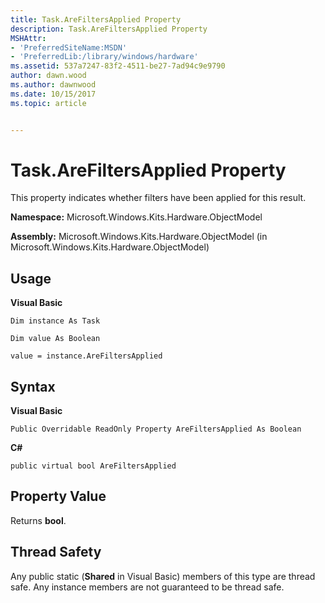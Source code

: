 ```yaml
---
title: Task.AreFiltersApplied Property
description: Task.AreFiltersApplied Property
MSHAttr:
- 'PreferredSiteName:MSDN'
- 'PreferredLib:/library/windows/hardware'
ms.assetid: 537a7247-83f2-4511-be27-7ad94c9e9790
author: dawn.wood
ms.author: dawnwood
ms.date: 10/15/2017
ms.topic: article


---
```


# Task.AreFiltersApplied Property


This property indicates whether filters have been applied for this result.

**Namespace:** Microsoft.Windows.Kits.Hardware.ObjectModel

**Assembly:** Microsoft.Windows.Kits.Hardware.ObjectModel (in Microsoft.Windows.Kits.Hardware.ObjectModel)

## <span id="Usage"></span><span id="usage"></span><span id="USAGE"></span>Usage


**Visual Basic**

`Dim instance As Task`

`Dim value As Boolean`

`value = instance.AreFiltersApplied`

## <span id="Syntax"></span><span id="syntax"></span><span id="SYNTAX"></span>Syntax


**Visual Basic**

`Public Overridable ReadOnly Property AreFiltersApplied As Boolean`

**C#**

`public virtual bool AreFiltersApplied`

## <span id="Property_Value"></span><span id="property_value"></span><span id="PROPERTY_VALUE"></span>Property Value


Returns **bool**.

## <span id="Thread_Safety"></span><span id="thread_safety"></span><span id="THREAD_SAFETY"></span>Thread Safety


Any public static (**Shared** in Visual Basic) members of this type are thread safe. Any instance members are not guaranteed to be thread safe.

 

 






